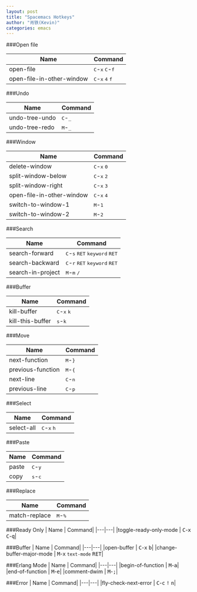 ```yaml
---
layout: post
title: "Spacemacs Hotkeys"
author: "肖铁(Kevin)"
categories: emacs
---
```


###Open file

| Name | Command |
|---|---|
|open-file | <kbd>C</kbd>-<kbd>x</kbd> <kbd>C</kbd>-<kbd>f</kbd>|
|open-file-in-other-window | <kbd>C</kbd>-<kbd>x</kbd> <kbd>4</kbd> <kbd>f</kbd>|

###Undo

| Name | Command |
|---|---|
|undo-tree-undo | <kbd>C</kbd>-<kbd>_</kbd>|
|undo-tree-redo | <kbd>M</kbd>-<kbd>_</kbd>|


###Window

| Name | Command |
|---|---|
|delete-window | <kbd>C</kbd>-<kbd>x</kbd> <kbd>0</kbd>|
|split-window-below | <kbd>C</kbd>-<kbd>x</kbd> <kbd>2</kbd>|
|split-window-right | <kbd>C</kbd>-<kbd>x</kbd> <kbd>3</kbd>|
|open-file-in-other-window | <kbd>C</kbd>-<kbd>x</kbd> <kbd>4</kbd>|
|switch-to-window-1 | <kbd>M</kbd>-<kbd>1</kbd>|
|switch-to-window-2 | <kbd>M</kbd>-<kbd>2</kbd>|


###Search

| Name | Command |
|---|---|
|search-forward | <kbd>C</kbd>-<kbd>s</kbd> <kbd>RET</kbd> <kbd>keyword</kbd> <kbd>RET</kbd>|
|search-backward | <kbd>C</kbd>-<kbd>r</kbd> <kbd>RET</kbd> <kbd>keyword</kbd> <kbd>RET</kbd>|
|search-in-project | <kbd>M</kbd>-<kbd>m</kbd> <kbd>/</kbd>|


###Buffer

| Name | Command |
|---|---|
|kill-buffer | <kbd>C</kbd>-<kbd>x</kbd> <kbd>k</kbd>|
|kill-this-buffer | <kbd>s</kbd>-<kbd>k</kbd>|


###Move

| Name | Command |
|---|---|
|next-function | <kbd>M</kbd>-<kbd>}</kbd>|
|previous-function | <kbd>M</kbd>-<kbd>{</kbd>|
|next-line | <kbd>C</kbd>-<kbd>n</kbd>|
|previous-line | <kbd>C</kbd>-<kbd>p</kbd>|


###Select

| Name | Command |
|---|---|
|select-all | <kbd>C</kbd>-<kbd>x</kbd> <kbd>h</kbd>|


###Paste

| Name | Command |
|---|---|
|paste | <kbd>C</kbd>-<kbd>y</kbd>|
|copy | <kbd>s</kbd>-<kbd>c</kbd>|


###Replace

| Name | Command |
|---|---|
|match-replace | <kbd>M</kbd>-<kbd>%</kbd>|

###Ready Only
| Name | Command|
|---|---|
|toggle-ready-only-mode | <kbd>C</kbd>-<kbd>x</kbd> <kbd>C</kbd>-<kbd>q</kbd>|

###Buffer
| Name | Command|
|---|---|
|open-buffer | <kbd>C</kbd>-<kbd>x</kbd> <kbd>b</kbd>|
|change-buffer-major-mode | <kbd>M</kbd>-<kbd>x</kbd> `text-mode` <kbd>RET</kbd>|

###Erlang Mode
| Name | Command|
|---|---|
|begin-of-function | <kbd>M</kbd>-<kbd>a</kbd>|
|end-of-function | <kbd>M</kbd>-<kbd>e</kbd>|
|comment-dwim | <kbd>M</kbd>-<kbd>;</kbd>|

###Error
| Name | Command|
|---|---|
|fly-check-next-error | <kbd>C</kbd>-<kbd>c</kbd> <kbd>!</kbd> <kbd>n</kbd>|


